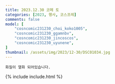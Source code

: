 ```yaml
---
title: 2023.12.30 코페 토
categories: [2023, 행사, 코스프레]
comments: false
model: [
    "cosncomic231230_choi_koko1005",
    "cosncomic231230_ggamnbv",
    "cosncomic231230_jincoscos",
    "cosncomic231230_uyunene",
]
thumbnail: /assets/img/2023/12-30/DSC01034.jpg
---
```


`화질이 열화 되어있습니다.`

{% include include.html %}